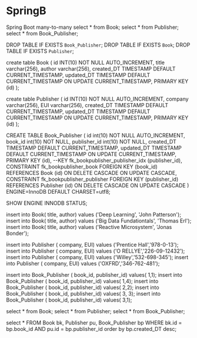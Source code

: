 # SpringB
Spring Boot many-to-many
select * from Book;
select * from Publisher;
select * from Book_Publisher;

DROP TABLE IF EXISTS `Book_Publisher`;
DROP TABLE IF EXISTS `Book`;
DROP TABLE IF EXISTS `Publisher`;

create table Book (
id INT(10) NOT NULL AUTO_INCREMENT,
title varchar(256),
author varchar(256),
created_DT TIMESTAMP DEFAULT CURRENT_TIMESTAMP,
updated_DT TIMESTAMP DEFAULT CURRENT_TIMESTAMP ON UPDATE CURRENT_TIMESTAMP,
PRIMARY KEY (id)
);


create table Publisher (
id INT(10) NOT NULL AUTO_INCREMENT,
company varchar(256),
EUI varchar(256),
created_DT TIMESTAMP DEFAULT CURRENT_TIMESTAMP,
updated_DT TIMESTAMP DEFAULT CURRENT_TIMESTAMP ON UPDATE CURRENT_TIMESTAMP,
PRIMARY KEY (id)
);


CREATE TABLE Book_Publisher (
  id int(10) NOT NULL AUTO_INCREMENT,
  book_id int(10)  NOT NULL,
  publisher_id int(10)  NOT NULL,
  created_DT TIMESTAMP DEFAULT CURRENT_TIMESTAMP,
updated_DT TIMESTAMP DEFAULT CURRENT_TIMESTAMP ON UPDATE CURRENT_TIMESTAMP,
  PRIMARY KEY (id),
  --KEY fk_bookpublisher_publisher_idx (publisher_id),
  CONSTRAINT fk_bookpublisher_book FOREIGN KEY (book_id) REFERENCES Book (id) ON DELETE CASCADE ON UPDATE CASCADE,
  CONSTRAINT fk_bookpublisher_publisher FOREIGN KEY (publisher_id) REFERENCES Publisher (id) ON DELETE CASCADE ON UPDATE CASCADE
) ENGINE=InnoDB DEFAULT CHARSET=utf8;


SHOW ENGINE INNODB STATUS;



insert into Book( title, author) values ('Deep Learning', 'John Patterson');
insert into Book( title, author) values ('Big Data Fundationtals', 'Thomas Erl');
insert into Book( title, author) values ('Reactive Microsystem', 'Jonas Bonder');

insert into Publisher ( company, EUI) values ('Prentice Hall','978-0-13');
insert into Publisher ( company, EUI) values ('O RELLYE','226-09-12432');
insert into Publisher ( company, EUI) values ('Willey','532-698-345');
insert into Publisher ( company, EUI) values ('OXFRD','346-762-481');


insert into Book_Publisher ( book_id, publisher_id) values( 1,1);
insert into Book_Publisher ( book_id, publisher_id) values( 1,4);
insert into Book_Publisher ( book_id, publisher_id) values( 2,2);
insert into Book_Publisher ( book_id, publisher_id) values( 3, 3);
insert into Book_Publisher ( book_id, publisher_id) values( 3,1);



select * from Book;
select * from Publisher;
select * from Book_Publisher;


select * 
FROM Book bk, Publisher pu, Book_Publisher bp
WHERE bk.id = bp.book_id
AND pu.id = bp.publisher_id
order by bp.created_DT desc;
